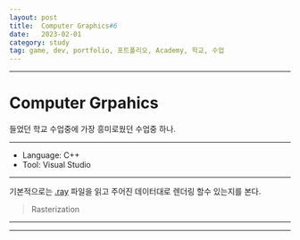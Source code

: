```yaml
---
layout: post
title:  Computer Graphics#6
date:   2023-02-01
category: study
tag: game, dev, portfolio, 포트폴리오, Academy, 학교, 수업
---
```



---

# Computer Grpahics

들었던 학교 수업중에 가장 흥미로웠던 수업중 하나.

---
- Language: C++
- Tool: Visual Studio
---

기본적으로는 [.ray](https://paulbourke.net/dataformats/rayshade/) 파일을 읽고
주어진 데이터대로 렌더링 할수 있는지를 본다.

> Rasterization




---

---
